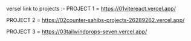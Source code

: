 versel link to projects :-
PROJECT 1 =  https://01vitereact.vercel.app/              

PROJECT 2 =   https://02counter-sahibs-projects-26289262.vercel.app/

PROJECT 3 =   https://03tailwindprops-seven.vercel.app/
 
 
